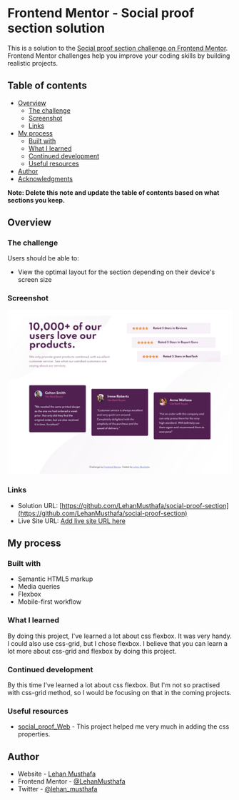 # Frontend Mentor - Social proof section solution

This is a solution to the [Social proof section challenge on Frontend Mentor](https://www.frontendmentor.io/challenges/social-proof-section-6e0qTv_bA). Frontend Mentor challenges help you improve your coding skills by building realistic projects. 

## Table of contents

- [Overview](#overview)
  - [The challenge](#the-challenge)
  - [Screenshot](#screenshot)
  - [Links](#links)
- [My process](#my-process)
  - [Built with](#built-with)
  - [What I learned](#what-i-learned)
  - [Continued development](#continued-development)
  - [Useful resources](#useful-resources)
- [Author](#author)
- [Acknowledgments](#acknowledgments)

**Note: Delete this note and update the table of contents based on what sections you keep.**

## Overview

### The challenge

Users should be able to:

- View the optimal layout for the section depending on their device's screen size

### Screenshot

![](./screenshot.png)

### Links

- Solution URL: [https://github.com/LehanMusthafa/social-proof-section](https://github.com/LehanMusthafa/social-proof-section)
- Live Site URL: [Add live site URL here](https://your-live-site-url.com)

## My process

### Built with

- Semantic HTML5 markup
- Media queries
- Flexbox
- Mobile-first workflow

### What I learned

By doing this project, I've learned a lot about css flexbox. It was very handy. I could also use css-grid, but I chose flexbox. I believe that you can learn a lot more about css-grid and flexbox by doing this project.

### Continued development

By this time I've learned a lot about css flexbox. But I'm not so practised with css-grid method, so I would be focusing on that in the coming projects.

### Useful resources

- [social_proof_Web](https://github.com/krysnkem/Christian-social-proof-section-master) - This project helped me very much in adding the css properties.

## Author

- Website - [Lehan Musthafa](https://buymeacoffee.com/lehanmusthafa)
- Frontend Mentor - [@LehanMusthafa](https://www.frontendmentor.io/profile/LehanMusthafa)
- Twitter - [@lehan_musthafa](https://www.twitter.com/lehan_musthafa)
